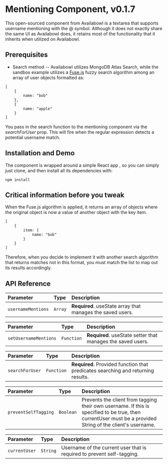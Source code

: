# Mentioning Component, v0.1.7
This open-sourced component from Availabowl is a textarea that supports username mentioning with the @ symbol. Although it does not exactly share the same UI as Availabowl does, it retains most of the functionality that it inherits when utilized on Availabowl. 

## Prerequisites
- Search method -- Availabowl utilizes MongoDB Atlas Search, while the sandbox example utilizes a [Fuse.js](https://fusejs.io/) fuzzy search algorithm among an array of user objects formatted as:

```
[
    {
        name: "bob"
    },
    {
        name: "apple"
    }   
]
```
You pass in the search function to the mentioning component via the *searchForUser* prop. This will fire when the regular expression detects a potential username match.

## Installation and Demo
The component is wrapped around a simple React app , so you can simply just clone, and then install all its dependencies with:
```
npm install
```

## Critical information before you tweak
When the Fuse.js algorithm is applied, it returns an array of objects where the original object is now a value of another object with the key item.

```
[
    {
        item: {
            name: "bob"
        }
    }
]
```
Therefore, when you decide to implement it with another search algorithm that returns matches not in this format, you must match the list to map out its results accordingly.

## API Reference

| Parameter | Type     | Description                |
| :-------- | :------- | :------------------------- |
| `usernameMentions` | `Array` | **Required**. useState array that manages the saved users. |

| Parameter | Type     | Description                       |
| :-------- | :------- | :-------------------------------- |
| `setUsernameMentions`      | `Function` | **Required**. useState setter that manages the saved users. |

| Parameter | Type     | Description                       |
| :-------- | :------- | :-------------------------------- |
| `searchForUser`      | `Function` | **Required**. Provided function that predicates searching and returning results. |

| Parameter | Type     | Description                |
| :-------- | :------- | :------------------------- |
| `preventSelfTagging` | `Boolean` | Prevents the client from tagging their own username. If this is specified to be true, then currentUser must be a provided String of the client's username.|

| Parameter | Type     | Description                |
| :-------- | :------- | :------------------------- |
| `currentUser` | `String` | Username of the current user that is required to prevent self-tagging.|
